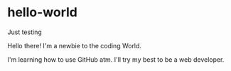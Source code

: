 # hello-world
Just testing 

Hello there! I'm a newbie to the coding World. 

I'm learning how to use GitHub atm. I'll try my best to be a web developer. 
